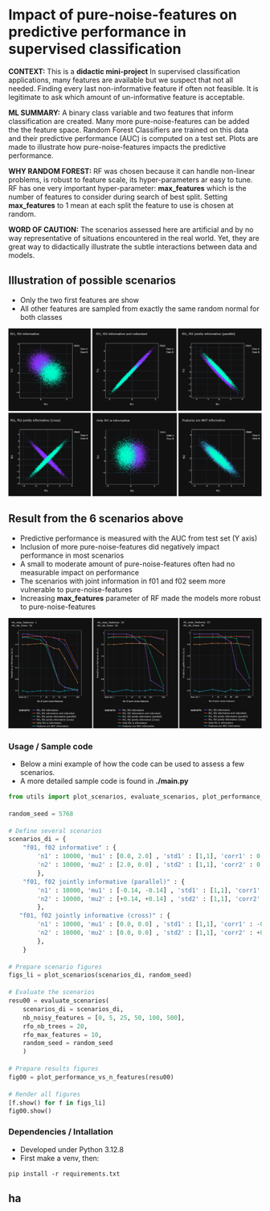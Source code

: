 # Impact of pure-noise-features on predictive performance in supervised classification

**CONTEXT:**
This is a **didactic mini-project**
In supervised classification applications, many features are available but we suspect that not all needed.
Finding every last non-informative feature if often not feasible.
It is legitimate to ask which amount of un-informative feature is acceptable.

**ML SUMMARY:**
A binary class variable and two features that inform classification are created.
Many more pure-noise-features can be added the the feature space.
Random Forest Classifiers are trained on this data and their predictive performance (AUC) is computed on a test set.
Plots are made to illustrate how pure-noise-features impacts the predictive performance.

**WHY RANDOM FOREST:**
RF was chosen because it can handle non-linear problems, is robust to feature scale, its hyper-parameters ar easy to tune.
RF has one very important hyper-parameter: **max_features** which is the number of features to consider during search of best split.
Setting **max_features** to 1 mean at each split the feature to use is chosen at random.

**WORD OF CAUTION:**
The scenarios assessed here are artificial and by no way representative of  situations encountered in the real world.
Yet, they are great way to didactically illustrate the subtle interactions between data and models.

## Illustration of possible scenarios
*  Only the two first features are show
*  All other features are sampled from exactly the same random normal for both classes

![](./pics/sce_all6.png)

## Result from the 6 scenarios above
*  Predictive performance is measured with the AUC from test set (Y axis)
*  Inclusion of more pure-noise-features did negatively impact performance in most scenarios
*  A small to moderate amount of pure-noise-features often had no measurable impact on performance
*  The scenarios with joint information in f01 and f02 seem more vulnerable to pure-noise-features
*  Increasing **max_features** parameter of RF made the models more robust to pure-noise-features

![](./pics/resu_010203.png)


### Usage / Sample code
*  Below a mini example of how the code can be used to assess a few scenarios.
*  A more detailed sample code is found in **./main.py**

```python 
from utils import plot_scenarios, evaluate_scenarios, plot_performance_vs_n_features

random_seed = 5768

# Define several scenarios 
scenarios_di = { 
    "f01, f02 informative" : {
        'n1' : 10000, 'mu1' : [0.0, 2.0] , 'std1' : [1,1], 'corr1' : 0.00,
        'n2' : 10000, 'mu2' : [2.0, 0.0] , 'std2' : [1,1], 'corr2' : 0.00,
        },
    "f01, f02 jointly informative (parallel)" : {
        'n1' : 10000, 'mu1' : [-0.14, -0.14] , 'std1' : [1,1], 'corr1' : -0.98,
        'n2' : 10000, 'mu2' : [+0.14, +0.14] , 'std2' : [1,1], 'corr2' : -0.98,
        },
   "f01, f02 jointly informative (cross)" : {
        'n1' : 10000, 'mu1' : [0.0, 0.0] , 'std1' : [1,1], 'corr1' : -0.98,
        'n2' : 10000, 'mu2' : [0.0, 0.0] , 'std2' : [1,1], 'corr2' : +0.98,
        },
    }

# Prepare scenario figures  
figs_li = plot_scenarios(scenarios_di, random_seed)

# Evaluate the scenarios
resu00 = evaluate_scenarios(
    scenarios_di = scenarios_di, 
    nb_noisy_features = [0, 5, 25, 50, 100, 500],  
    rfo_nb_trees = 20, 
    rfo_max_features = 10, 
    random_seed = random_seed
    )

# Prepare results figures 
fig00 = plot_performance_vs_n_features(resu00)

# Render all figures 
[f.show() for f in figs_li]
fig00.show()
```


### Dependencies / Intallation
* Developed under Python 3.12.8
* First make a venv, then:
```
pip install -r requirements.txt
```

## ha
